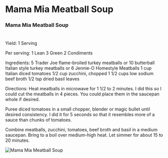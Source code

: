 # Mama Mia Meatball Soup

### Mama Mia Meatball Soup
# 

Yield:
1 Serving

Per serving:
1 Lean
3 Green
2 Condiments

Ingredients:
5 Trader Joe flame-broiled turkey meatballs or 10 butterball Italian style turkey meatballs or 6 Jennie-O Homestyle Meatballs
1 cup Italian diced tomatoes
1/2 cup zucchini, chopped
1 1/2 cups low sodium beef broth
1/2 tsp dried basil leaves

Directions:
Heat meatballs in microwave for 1 1/2 to 2 minutes. I did this so I could cut the meatballs in 4 pieces. You could place them in the saucepan whole if desired.

Puree diced tomatoes in a small chopper, blender or magic bullet until desired consistency. I did it for 5 seconds so that it resembles more of a sauce than chunks of tomatoes.

Combine meatballs, zucchini, tomatoes, beef broth and basil in a medium saucepan.
Bring to a boil over medium-high heat. Let simmer for about 15 to 20 minutes.

![Mama Mia Meatball Soup](/images/Mama%20Mia%20Meatball%20Soup.png)

